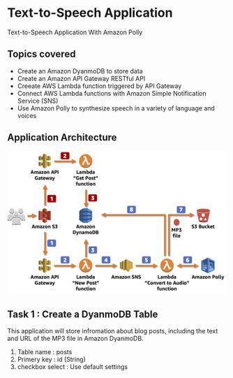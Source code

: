 # Text-to-Speech Application
 Text-to-Speech Application With Amazon Polly
## Topics covered
* Create an Amazon DyanmoDB to store data
* Create an Amazon API Gateway RESTful API
* Creeate AWS Lambda function triggered by API Gateway
* Connect AWS Lambda functions with Amazon Simple Notification Service (SNS)
* Use Amazon Polly to synthesize speech in a variety of language and voices

## Application Architecture
![Application Architecture](Images/architecture.jpg)

## Task 1 : Create a DyanmoDB Table
This application will store infromation about blog posts, including the text and URL of the MP3 file in Amazon DyanmoDB.
1. Table name : posts
2. Primery key : id (String)
3. checkbox select : Use default settings
